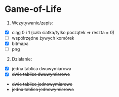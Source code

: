 # Game-of-Life

1. Wczytywanie/zapis:
  * [x] ciąg 0 i 1 (cała siatka/tylko początek => reszta = 0)
  * [ ] współrzędne żywych komórek
  * [x] bitmapa
  * [ ] png
2. Działanie:
  * [x] jedna tablica dwuwymiarowa
  * [x] ~~dwie tablice dwuwymiarowe~~
  * ~~dwie tablice jednowymiarowe~~
  * ~~jedna tablica jednowymiarowa~~
